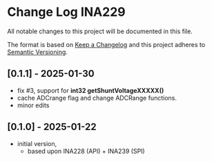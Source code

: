 # Change Log INA229

All notable changes to this project will be documented in this file.

The format is based on [Keep a Changelog](http://keepachangelog.com/)
and this project adheres to [Semantic Versioning](http://semver.org/).


## [0.1.1] - 2025-01-30
- fix #3, support for **int32 getShuntVoltageXXXXX()**
- cache ADCrange flag and change ADCRange functions.
- minor edits

## [0.1.0] - 2025-01-22
- initial version, 
  - based upon INA228 (API) + INA239 (SPI)

